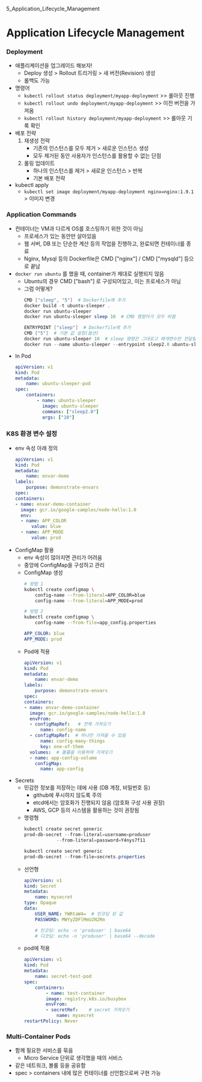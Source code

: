 5_Application_Lifecycle_Management

# Application Lifecycle Management


### Deployment
- 애플리케이션을 업그레이드 해보자!
    - Deploy 생성 > Rollout 트리거링 > 새 버전(Revision) 생성
    - 롤백도 가능
- 명령어
    - `kubectl rollout status deployment/myapp-deployment` >> 롤아웃 진행
    - `kubectl rollout undo deployment/myapp-deployment` >> 이전 버전을 가져옴
    - `kubectl rollout history deployment/myapp-deployment` >> 롤아웃 기록 확인
- 배포 전략
    1. 재생성 전략
        - 기존의 인스턴스를 모두 제거 > 새로운 인스턴스 생성
        - 모두 제거된 동안 사용자가 인스턴스를 활용할 수 없는 단점
    1. 롤링 업데이트
        - 하나의 인스턴스를 제거 > 새로운 인스턴스 > 반복
        - 기본 배포 전략
- kubectl apply
    - `kubectl set image deployment/myapp-deployment nginx=nginx:1.9.1` > 이미지 변경

### Application Commands
- 컨테이너는 VM과 다르게 OS를 호스팅하기 위한 것이 아님
    - 프로세스가 있는 동안만 살아있음
    - 웹 서버, DB 또는 단순한 계산 등의 작업을 진행하고, 완료되면 컨테이너를 종료
    - Nginx, Mysql 등의 Dockerfile은 CMD ["nginx"] / CMD ["mysqld"] 등으로 끝남
- `docker run ubuntu` 를 했을 때, container가 제대로 실행되지 않음
    - Ubuntu의 경우 CMD ["bash"] 로 구성되어있고, 이는 프로세스가 아님
    - 그럼 어떻게?
        ```powershell
        CMD ["sleep", "5"]  # Dockerfile에 추가
        docker build -t ubuntu-sleeper . 
        docker run ubuntu-sleeper
        docker run ubuntu-sleeper sleep 10  # CMD 명령어가 모두 바뀜

        ENTRYPOINT ["sleep"]  # Dockerfile에 추가
        CMD ["5"]  # 기본 값 설정(옵션)
        docker run ubuntu-sleeper 10  # sleep 명령은 그대로고 매개변수만 전달됨
        docker run --name ubuntu-sleeper --entrypoint sleep2.0 ubuntu-sleeper 10 # sleep 명령어도 변경 가능
        ```
- In Pod
    ```yaml
    apiVersion: v1
    kind: Pod
    metadata:
        name: ubuntu-sleeper-pod
    spec:
        containers:
            - name: ubuntu-sleeper
              image: ubuntu-sleeper
              commans: ["sleep2.0"]
              args: ["10"]
    ```

### K8S 환경 변수 설정
- env 속성 아래 정의
    ```yaml
    apiVersion: v1
    kind: Pod
    metadata:
        name: envar-demo
    labels:
        purpose: demonstrate-envars
    spec:
    containers:
    - name: envar-demo-container
      image: gcr.io/google-samples/node-hello:1.0
      env:
      - name: APP_COLOR
          value: blue
      - name: APP_MODE
          value: prod
    ```
- ConfigMap 활용
    - env 속성이 많아지면 관리가 어려움
    - 중앙에 ConfigMap을 구성하고 관리
    - ConfigMap 생성
        ```bash
        # 방법 1
        kubectl create configmap \
            config-name --from-literal=APP_COLOR=blue
            config-name --from-literal=APP_MODE=prod

        # 방법 2
        kubectl create configmap \
            config-name --from-file=app_config.properties
        ```
        ```yaml
        APP_COLOR: blue
        APP_MODE: prod
        ```
    - Pod에 적용
        ```yaml
        apiVersion: v1
        kind: Pod
        metadata:
            name: envar-demo
        labels:
            purpose: demonstrate-envars
        spec:
        containers:
        - name: envar-demo-container
          image: gcr.io/google-samples/node-hello:1.0
          envFrom:
          - configMapRef:   # 전체 가져오기
              name: config-name
          - configMapRef:  # 하나만 가져올 수 있음
              name: config-many-things
              key: one-of-them
          volumes:  # 볼륨을 이용하여 가져오기
          - name: app-config-volume
            configMap:
              name: app-config
        ```
- Secrets
    - 민감한 정보를 저장하는 데에 사용 (DB 계정, 비밀번호 등)
        - github에 푸시하지 않도록 주의
        - etcd에서는 암호화가 진행되지 않음 (암호화 구성 사용 권장)
        - AWS, GCP 등의 시스템을 활용하는 것이 권장됨
    - 명령형
        ```powershell
        kubectl create secret generic 
        prod-db-secret --from-literal=username=produser 
                    --from-literal=password=Y4nys7f11

        kubectl create secret generic 
        prod-db-secret --from-file=secrets.properties
        ```
    - 선언형
        ```yaml
        apiVersion: v1
        kind: Secret
        metadata:
            name: mysecret
        type: Opaque
        data:
            USER_NAME: YWRtaW4=  # 인코딩 된 값
            PASSWORD: MWYyZDFlMmU2N2Rm

            # 인코딩: echo -n 'produser' | base64
            # 디코딩: echo -n 'produser' | base64 --decode
        ```
    - pod에 적용
        ```yaml
        apiVersion: v1
        kind: Pod
        metadata:
            name: secret-test-pod
        spec:
            containers:
                - name: test-container
                image: registry.k8s.io/busybox
                envFrom:
                - secretRef:    # secret 가져오기
                    name: mysecret
        restartPolicy: Never
        ```

### Multi-Container Pods
- 함께 필요한 서비스를 묶음
    - Micro Service 단위로 생각했을 때의 서비스 
- 같은 네트워크, 볼륨 등을 공유함
- spec > containers 내에 많은 컨테이너를 선언함으로써 구현 가능
